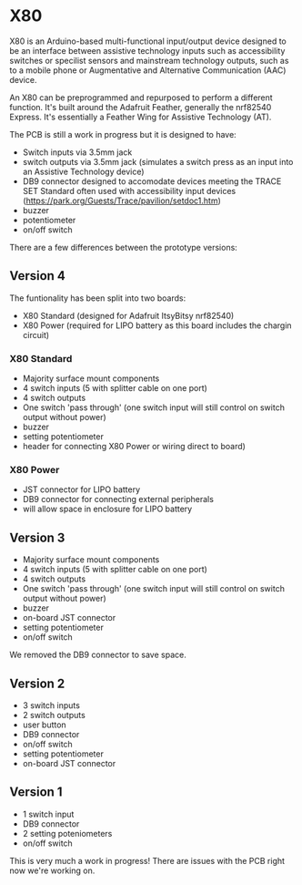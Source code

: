 # X80

X80 is an Arduino-based multi-functional input/output device designed to be an interface between assistive technology inputs such as accessibility switches or specilist sensors and mainstream technology outputs, such as to a mobile phone or Augmentative and Alternative Communication (AAC) device.

An X80 can be preprogrammed and repurposed to perform a different function. It's built around the Adafruit Feather, generally the nrf82540 Express. It's essentially a Feather Wing for Assistive Technology (AT).

The PCB is still a work in progress but it is designed to have:

* Switch inputs via 3.5mm jack
* switch outputs via 3.5mm jack (simulates a switch press as an input into an Assistive Technology device)
* DB9 connector designed to accomodate devices meeting the TRACE SET Standard often used with accessibility input devices (https://park.org/Guests/Trace/pavilion/setdoc1.htm)
* buzzer
* potentiometer
* on/off switch

There are a few differences between the prototype versions:

## Version 4

The funtionality has been split into two boards:

* X80 Standard (designed for Adafruit ItsyBitsy nrf82540)
* X80 Power (required for LIPO battery as this board includes the chargin circuit)

### X80 Standard

* Majority surface mount components
* 4 switch inputs (5 with splitter cable on one port)
* 4 switch outputs
* One switch 'pass through' (one switch input will still control on switch output without power)
* buzzer
* setting potentiometer
* header for connecting X80 Power or wiring direct to board)

### X80 Power

* JST connector for LIPO battery
* DB9 connector for connecting external peripherals
* will allow space in enclosure for LIPO battery

## Version 3

* Majority surface mount components
* 4 switch inputs (5 with splitter cable on one port)
* 4 switch outputs
* One switch 'pass through' (one switch input will still control on switch output without power)
* buzzer
* on-board JST connector
* setting potentiometer
* on/off switch

We removed the DB9 connector to save space.

## Version 2

* 3 switch inputs
* 2 switch outputs
* user button
* DB9 connector
* on/off switch
* setting potentiometer
* on-board JST connector

## Version 1

* 1 switch input
* DB9 connector
* 2 setting poteniometers
* on/off switch

This is very much a work in progress! There are issues with the PCB right now we're working on.
